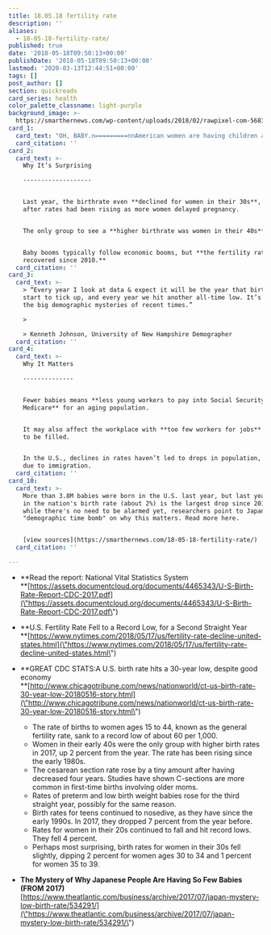 ```yaml
---
title: 18.05.18 fertility rate
description: ''
aliases:
  - 18-05-18-fertility-rate/
published: true
date: '2018-05-18T09:50:13+00:00'
publishDate: '2018-05-18T09:50:13+00:00'
lastmod: '2020-03-13T12:44:51+00:00'
tags: []
post_author: []
section: quickreads
card_series: health
color_palette_classname: light-purple
background_image: >-
  https://smarthernews.com/wp-content/uploads/2018/02/rawpixel-com-568371-unsplash-360x360.jpg
card_1:
  card_text: "OH, BABY.n=========nnAmerican women are having children at the LOWEST rate on record.n----------------------------------------------------------------nnThe number of babies born last year hit a **30-year low** despite a strong economy & a larger female population of child-bearing age –_**dumbfounding researchers**."
  card_citation: ''
card_2:
  card_text: >-
    Why It’s Surprising

    -------------------


    Last year, the birthrate even **declined for women in their 30s**, a shocker
    after rates had been rising as more women delayed pregnancy.


    The only group to see a **higher birthrate was women in their 40s**.


    Baby booms typically follow economic booms, but **the fertility rate hasn’t
    recovered since 2010.**
  card_citation: ''
card_3:
  card_text: >-
    > “Every year I look at data & expect it will be the year that birthrates
    start to tick up, and every year we hit another all-time low. It’s one of
    the big demographic mysteries of recent times.”

    > 

    > Kenneth Johnson, University of New Hampshire Demographer
  card_citation: ''
card_4:
  card_text: >-
    Why It Matters

    --------------


    Fewer babies means **less young workers to pay into Social Security &
    Medicare** for an aging population.


    It may also affect the workplace with **too few workers for jobs** that need
    to be filled.


    In the U.S., declines in rates haven’t led to drops in population, mainly
    due to immigration.
  card_citation: ''
card_10:
  card_text: >-
    More than 3.8M babies were born in the U.S. last year, but last year's drop
    in the nation's birth rate (about 2%) is the largest drop since 2010. And
    while there's no need to be alarmed yet, researchers point to Japan's
    "demographic time bomb" on why this matters. Read more here.


    [view sources](https://smarthernews.com/18-05-18-fertility-rate/)
  card_citation: ''

---
```

*   **Read the report: National Vital Statistics System  
    **[https://assets.documentcloud.org/documents/4465343/U-S-Birth-Rate-Report-CDC-2017.pdf](\"https://assets.documentcloud.org/documents/4465343/U-S-Birth-Rate-Report-CDC-2017.pdf\")
*   **U.S. Fertility Rate Fell to a Record Low, for a Second Straight Year  
    **[https://www.nytimes.com/2018/05/17/us/fertility-rate-decline-united-states.html](\"https://www.nytimes.com/2018/05/17/us/fertility-rate-decline-united-states.html\")
*   **GREAT CDC STATS:A U.S. birth rate hits a 30-year low, despite good economy  
    **[http://www.chicagotribune.com/news/nationworld/ct-us-birth-rate-30-year-low-20180516-story.html](\"http://www.chicagotribune.com/news/nationworld/ct-us-birth-rate-30-year-low-20180516-story.html\")
    
    *   The rate of births to women ages 15 to 44, known as the general fertility rate, sank to a record low of about 60 per 1,000.
    *   Women in their early 40s were the only group with higher birth rates in 2017, up 2 percent from the year. The rate has been rising since the early 1980s.
    *   The cesarean section rate rose by a tiny amount after having decreased four years. Studies have shown C-sections are more common in first-time births involving older moms.
    *   Rates of preterm and low birth weight babies rose for the third straight year, possibly for the same reason.
    *   Birth rates for teens continued to nosedive, as they have since the early 1990s. In 2017, they dropped 7 percent from the year before.
    *   Rates for women in their 20s continued to fall and hit record lows. They fell 4 percent.
    *   Perhaps most surprising, birth rates for women in their 30s fell slightly, dipping 2 percent for women ages 30 to 34 and 1 percent for women 35 to 39.
*   **The Mystery of Why Japanese People Are Having So Few Babies (FROM 2017)**  
    [https://www.theatlantic.com/business/archive/2017/07/japan-mystery-low-birth-rate/534291/](\"https://www.theatlantic.com/business/archive/2017/07/japan-mystery-low-birth-rate/534291/\")